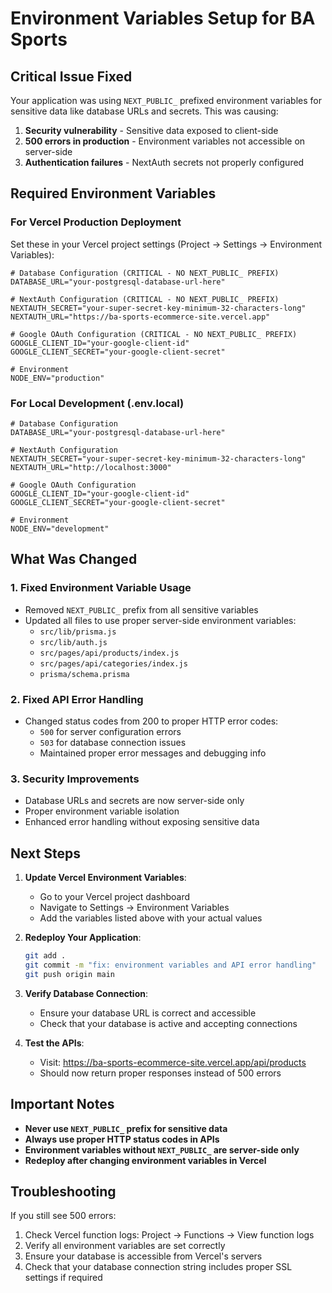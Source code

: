 # Environment Variables Setup for BA Sports

## Critical Issue Fixed

Your application was using `NEXT_PUBLIC_` prefixed environment variables for sensitive data like database URLs and secrets. This was causing:

1. **Security vulnerability** - Sensitive data exposed to client-side
2. **500 errors in production** - Environment variables not accessible on server-side
3. **Authentication failures** - NextAuth secrets not properly configured

## Required Environment Variables

### For Vercel Production Deployment

Set these in your Vercel project settings (Project → Settings → Environment Variables):

```env
# Database Configuration (CRITICAL - NO NEXT_PUBLIC_ PREFIX)
DATABASE_URL="your-postgresql-database-url-here"

# NextAuth Configuration (CRITICAL - NO NEXT_PUBLIC_ PREFIX)
NEXTAUTH_SECRET="your-super-secret-key-minimum-32-characters-long"
NEXTAUTH_URL="https://ba-sports-ecommerce-site.vercel.app"

# Google OAuth Configuration (CRITICAL - NO NEXT_PUBLIC_ PREFIX)
GOOGLE_CLIENT_ID="your-google-client-id"
GOOGLE_CLIENT_SECRET="your-google-client-secret"

# Environment
NODE_ENV="production"
```

### For Local Development (.env.local)

```env
# Database Configuration
DATABASE_URL="your-postgresql-database-url-here"

# NextAuth Configuration
NEXTAUTH_SECRET="your-super-secret-key-minimum-32-characters-long"
NEXTAUTH_URL="http://localhost:3000"

# Google OAuth Configuration
GOOGLE_CLIENT_ID="your-google-client-id"
GOOGLE_CLIENT_SECRET="your-google-client-secret"

# Environment
NODE_ENV="development"
```

## What Was Changed

### 1. Fixed Environment Variable Usage
- Removed `NEXT_PUBLIC_` prefix from all sensitive variables
- Updated all files to use proper server-side environment variables:
  - `src/lib/prisma.js`
  - `src/lib/auth.js`
  - `src/pages/api/products/index.js`
  - `src/pages/api/categories/index.js`
  - `prisma/schema.prisma`

### 2. Fixed API Error Handling
- Changed status codes from 200 to proper HTTP error codes:
  - `500` for server configuration errors
  - `503` for database connection issues
  - Maintained proper error messages and debugging info

### 3. Security Improvements
- Database URLs and secrets are now server-side only
- Proper environment variable isolation
- Enhanced error handling without exposing sensitive data

## Next Steps

1. **Update Vercel Environment Variables**:
   - Go to your Vercel project dashboard
   - Navigate to Settings → Environment Variables
   - Add the variables listed above with your actual values

2. **Redeploy Your Application**:
   ```bash
   git add .
   git commit -m "fix: environment variables and API error handling"
   git push origin main
   ```

3. **Verify Database Connection**:
   - Ensure your database URL is correct and accessible
   - Check that your database is active and accepting connections

4. **Test the APIs**:
   - Visit: https://ba-sports-ecommerce-site.vercel.app/api/products
   - Should now return proper responses instead of 500 errors

## Important Notes

- **Never use `NEXT_PUBLIC_` prefix for sensitive data**
- **Always use proper HTTP status codes in APIs**
- **Environment variables without `NEXT_PUBLIC_` are server-side only**
- **Redeploy after changing environment variables in Vercel**

## Troubleshooting

If you still see 500 errors:

1. Check Vercel function logs: Project → Functions → View function logs
2. Verify all environment variables are set correctly
3. Ensure your database is accessible from Vercel's servers
4. Check that your database connection string includes proper SSL settings if required
